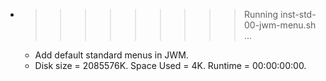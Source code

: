 * >>>>>>>>> Running inst-std-00-jwm-menu.sh ...
  * Add default standard menus in JWM.
  * Disk size = 2085576K. Space Used = 4K. Runtime = 00:00:00:00.
